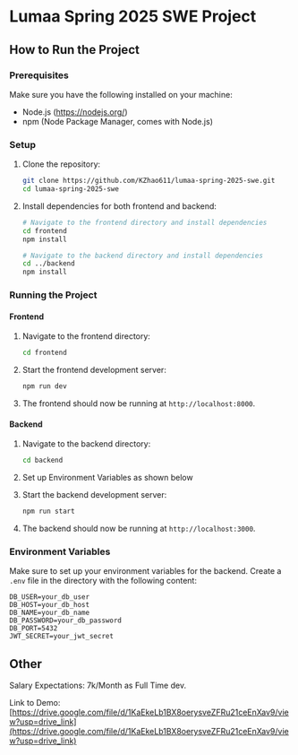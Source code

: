 # Lumaa Spring 2025 SWE Project

## How to Run the Project

### Prerequisites

Make sure you have the following installed on your machine:
- Node.js (https://nodejs.org/)
- npm (Node Package Manager, comes with Node.js)

### Setup

1. Clone the repository:
    ```sh
    git clone https://github.com/KZhao611/lumaa-spring-2025-swe.git
    cd lumaa-spring-2025-swe
    ```

2. Install dependencies for both frontend and backend:

    ```sh
    # Navigate to the frontend directory and install dependencies
    cd frontend
    npm install

    # Navigate to the backend directory and install dependencies
    cd ../backend
    npm install
    ```

### Running the Project

#### Frontend

1. Navigate to the frontend directory:
    ```sh
    cd frontend
    ```

2. Start the frontend development server:
    ```sh
    npm run dev
    ```

3. The frontend should now be running at `http://localhost:8000`.

#### Backend

1. Navigate to the backend directory:
    ```sh
    cd backend
    ```

2. Set up Environment Variables as shown below

3. Start the backend development server:
    ```sh
    npm run start
    ```

4. The backend should now be running at `http://localhost:3000`.

### Environment Variables

Make sure to set up your environment variables for the backend. Create a `.env` file in the directory with the following content:

```plaintext
DB_USER=your_db_user
DB_HOST=your_db_host
DB_NAME=your_db_name
DB_PASSWORD=your_db_password
DB_PORT=5432
JWT_SECRET=your_jwt_secret
```
## Other

Salary Expectations: 7k/Month as Full Time dev.

Link to Demo: [https://drive.google.com/file/d/1KaEkeLb1BX8oerysveZFRu21ceEnXav9/view?usp=drive_link](https://drive.google.com/file/d/1KaEkeLb1BX8oerysveZFRu21ceEnXav9/view?usp=drive_link)

